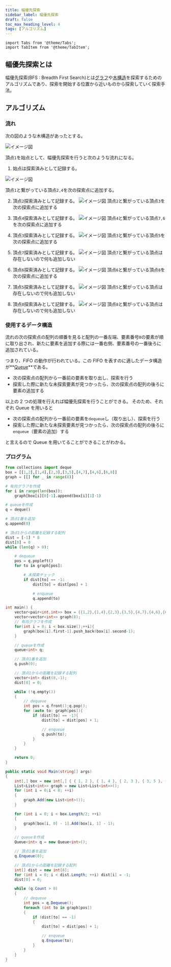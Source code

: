 ```yaml
---
title: 幅優先探索
sidebar_label: 幅優先探索
draft: false
toc_max_heading_level: 4
tags: [アルゴリズム]
---
```


```mdx-code-block
import Tabs from '@theme/Tabs';
import TabItem from '@theme/TabItem';
```

## 幅優先探索とは

幅優先探索(BFS : Breadth First Search)とは[グラフ](/docs/Data-structure/graph)や[木構造](/docs/Data-structure/tree)を探索するためのアルゴリズムであり、探索を開始する位置から近いものから探索していく探索手法。

## アルゴリズム

### 流れ

次の図のような木構造があったとする。

![イメージ図](/img/svg/Algorithm/breadth-first-search/breadth-1.drawio.svg "最初の木構造")

頂点`1`を始点として、幅優先探索を行うと次のような流れになる。

1. 始点は探索済みとして記録する。

![イメージ図](/img/svg/Algorithm/breadth-first-search/breadth-2.drawio.svg "手順1後の木構造")

頂点`1`と繋がっている頂点`2,4`を次の探索点に追加する。

2. 頂点`2`探索済みとして記録する。
   ![イメージ図](/img/svg/Algorithm/breadth-first-search/breadth-3.drawio.svg "手順2後の木構造")
   頂点`2`と繋がっている頂点`3`を次の探索点に追加する

3. 頂点`4`探索済みとして記録する。
   ![イメージ図](/img/svg/Algorithm/breadth-first-search/breadth-4.drawio.svg "手順3後の木構造")
   頂点`4`と繋がっている頂点`7,6`を次の探索点に追加する

4. 頂点`3`探索済みとして記録する。
   ![イメージ図](/img/svg/Algorithm/breadth-first-search/breadth-5.drawio.svg "手順4後の木構造")
   頂点`3`と繋がっている頂点`5`を次の探索点に追加する

5. 頂点`7`探索済みとして記録する。
   ![イメージ図](/img/svg/Algorithm/breadth-first-search/breadth-6.drawio.svg "手順5後の木構造")
   頂点`7`と繋がっている頂点は存在しないので何も追加しない

6. 頂点`6`探索済みとして記録する。
   ![イメージ図](/img/svg/Algorithm/breadth-first-search/breadth-7.drawio.svg "手順6後の木構造")
   頂点`6`と繋がっている頂点`8`を次の探索点に追加する

7. 頂点`5`探索済みとして記録する。
   ![イメージ図](/img/svg/Algorithm/breadth-first-search/breadth-8.drawio.svg "手順7後の木構造")
   頂点`5`と繋がっている頂点は存在しないので何も追加しない

8. 頂点`8`探索済みとして記録する。
   ![イメージ図](/img/svg/Algorithm/breadth-first-search/breadth-9.drawio.svg "手順8後の木構造")
   頂点`8`と繋がっている頂点は存在しないので何も追加しない

### 使用するデータ構造

流れの次の探索点の配列の順番を見ると配列の一番左端、要素番号`0`の要素が順に取り出され、新たに要素を追加する際には一番右側、要素番号の一番後ろに追加されている。

つまり、FIFO の動作が行われている。この FIFO を表すのに適したデータ構造が**[Queue](/docs/Data-structure/queue)**である。

- 次の探索点の配列から一番前の要素を取り出し、探索を行う
- 探索した際に新たな未探索要素が見つかったら、次の探索点の配列の後ろに要素の追加する

以上の 2 つの処理を行えれば幅優先探索を行うことができる。
そのため、それぞれ Queue を用いると

- 次の探索点の配列から一番前の要素を`dequeue`し（取り出し）、探索を行う
- 探索した際に新たな未探索要素が見つかったら、次の探索点の配列の後ろに`enqueue`（要素の追加）する

と言えるので Queue を用いてることができることがわかる。

### プログラム

<Tabs groupId="code">
  <TabItem value="python" label="Python" default>

```python title="breadth-first-search.py"
from collections import deque
box = [[1,2],[1,4],[2,3],[3,5],[4,7],[4,6],[6,8]]
graph = [[] for _ in range(8)]

# 有向グラフを作成
for i in range(len(box)):
    graph[box[i][0]-1].append(box[i][1]-1)

# queueを作成
q = deque()

# 頂点1番を追加
q.append(0)

# 頂点1からの距離を記録する配列
dist = [-1] * 8
dist[0] = 0
while (len(q) > 0):

    # dequeue
    pos = q.popleft()
    for to in graph[pos]:

        # 未探索チェック
        if dist[to] == -1:
            dist[to] = dist[pos] + 1

            # enqueue
            q.append(to)


```

  </TabItem>
  <TabItem value="C++" label="C++">

```cpp title="breadth-first-search.cpp"
int main() {
    vector<pair<int,int>> box = {{1,2},{1,4},{2,3},{3,5},{4,7},{4,6},{6,8}};
    vector<vector<int>> graph(8);
    // 有向グラフを作成
    for(int i = 0; i < box.size();++i){
        graph[box[i].first-1].push_back(box[i].second-1);
    }

    // queueを作成
    queue<int> q;

    // 頂点1番を追加
    q.push(0);

    // 頂点1からの距離を記録する配列
    vector<int> dist(8,-1);
    dist[0] = 0;

    while (!q.empty())
    {
        // dequeue
        int pos = q.front();q.pop();
        for (auto to: graph[pos]){
            if (dist[to] == -1){
                dist[to] = dist[pos] + 1;

                // enqueue
                q.push(to);
            }
        }
    }

    return 0;
}
```

  </TabItem>
  <TabItem value="C#" label="C#">

```csharp title="breadth-first-search.cs"
public static void Main(string[] args)
{
    int[,] box = new int[,] { { 1, 2 }, { 1, 4 }, { 2, 3 }, { 3, 5 }, { 4, 7 }, { 4, 6 }, { 6, 8 } };
    List<List<int>> graph = new List<List<int>>();
    for (int i = 0;i < 8; ++i)
    {
        graph.Add(new List<int>());
    }

    for (int i = 0; i < box.Length/2; ++i)
    {
        graph[box[i, 0] - 1].Add(box[i, 1] - 1);
    }

    // queueを作成
    Queue<int> q = new Queue<int>();

    // 頂点1番を追加
    q.Enqueue(0);

    // 頂点1からの距離を記録する配列
    int[] dist = new int[8];
    for (int i = 0; i < dist.Length; ++i) dist[i] = -1;
    dist[0] = 0;

    while (q.Count > 0)
    {
        // dequeue
        int pos = q.Dequeue();
        foreach (int to in graph[pos])
        {
            if (dist[to] == -1)
            {
                dist[to] = dist[pos] + 1;

                // enqueue
                q.Enqueue(to);
            }
        }
    }
}
```

  </TabItem>
</Tabs>
